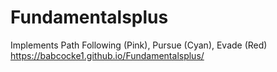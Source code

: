 # Fundamentalsplus
Implements Path Following (Pink), Pursue (Cyan), Evade (Red)
https://babcocke1.github.io/Fundamentalsplus/

